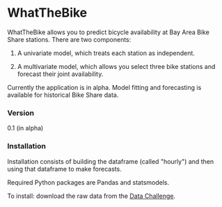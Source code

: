 # WhatTheBike

WhatTheBike allows you to predict bicycle availability at Bay Area Bike Share stations. There are two components: 

1. A univariate model, which treats each station as independent.

2. A multivariate model, which allows you select three bike stations and forecast their joint availability.

Currently the application is in alpha. Model fitting and forecasting is available for historical Bike Share data.

### Version

0.1 (in alpha)

### Installation

Installation consists of building the dataframe (called "hourly") and then using that dataframe to make forecasts.

Required Python packages are Pandas and statsmodels.

To install: download the raw data from the [Data Challenge].

[Data Challenge]:http://www.bayareabikeshare.com/datachallenge



